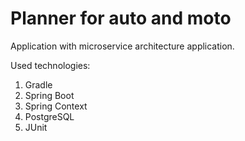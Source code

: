 # Planner for auto and moto

Application with microservice architecture application.

Used technologies:
1. Gradle
2. Spring Boot
3. Spring Context
4. PostgreSQL
5. JUnit 



